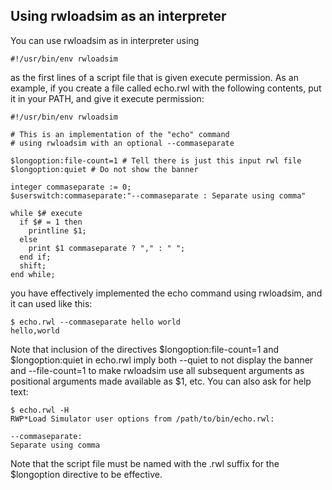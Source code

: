 ## Using rwloadsim as an interpreter
You can use rwloadsim as in interpreter using 
```
#!/usr/bin/env rwloadsim
```
as the first lines of a script file that is given execute permission.
As an example, if you create a file called echo.rwl with the following 
contents, put it in your PATH, and give it execute permission:
```
#!/usr/bin/env rwloadsim

# This is an implementation of the "echo" command
# using rwloadsim with an optional --commaseparate

$longoption:file-count=1 # Tell there is just this input rwl file
$longoption:quiet # Do not show the banner

integer commaseparate := 0;
$userswitch:commaseparate:"--commaseparate : Separate using comma"

while $# execute
  if $# = 1 then
    printline $1;
  else
    print $1 commaseparate ? "," : " ";
  end if;
  shift;
end while;
```
you have effectively implemented the echo command using rwloadsim, and 
it can used like this:
```
$ echo.rwl --commaseparate hello world
hello,world
```
Note that inclusion of the directives $longoption:file-count=1 and 
$longoption:quiet in echo.rwl imply both --quiet to not display the 
banner and --file-count=1 to make rwloadsim use all subsequent 
arguments as positional arguments made available as $1, etc.
You can also ask for help text:
```
$ echo.rwl -H
RWP*Load Simulator user options from /path/to/bin/echo.rwl:

--commaseparate:
Separate using comma
```
Note that the script file must be named with the .rwl suffix for the 
$longoption directive to be effective.
